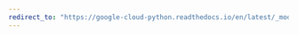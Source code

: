 ```yaml
---
redirect_to: "https://google-cloud-python.readthedocs.io/en/latest/_modules/google/cloud/dns/zone.html"
---
```

